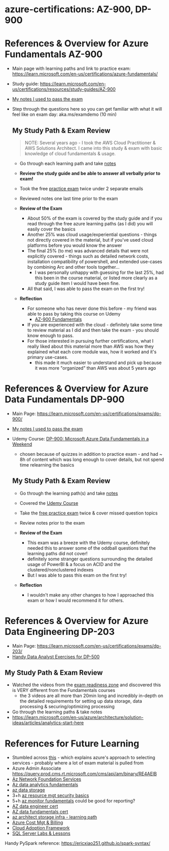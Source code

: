 # azure-certifications: AZ-900, DP-900 

# References & Overview for Azure Fundamentals AZ-900

- Main page with learning paths and link to practice exam: https://learn.microsoft.com/en-us/certifications/azure-fundamentals/ 
- Study guide: https://learn.microsoft.com/en-us/certifications/resources/study-guides/AZ-900 
- [My notes I used to pass the exam](./AZ-900%20Azure%20Fundamentals.md)
- Step through the questions here so you can get familiar with what it will feel like on exam day: aka.ms/examdemo (10 min)

  ## My Study Path & Exam Review 

  > NOTE: Several years ago - I took the AWS Cloud Practitioner & AWS Solutions Architect. I came into this study & exam with basic knowledge of cloud fundamentals & usage. 
  - Go through each learning path and take [notes](./AZ-900%20Azure%20Fundamentals.md)
  - **Review the study guide and be able to answer all verbally prior to exam!**
  - Took the free [practice exam](https://learn.microsoft.com/en-us/certifications/exams/az-900/practice/assessment?assessment-type=practice&assessmentId=23) twice under 2 separate emails
  - Reviewed notes one last time prior to the exam

  - **Review of the Exam** 
    - About 50% of the exam is covered by the study guide and if you read through the free azure learning paths (as I did) you will easily cover the basics
    - Another 25% was cloud usage/experiential questions - things not directly covered in the material, but if you've used cloud platforms before you would know the answer 
    - The final 25% (to me) was advanced details that were not explicitly covered - things such as detailed network costs, installation compatibility of powershell, and extended use-cases by combining Arc and other tools together... 
      - I was personally unhappy with guessing for the last 25%, had this been in the course material, or listed more clearly as a study guide item I would have been fine. 
    - All that said, I was able to pass the exam on the first try! 

  - **Reflection** 
    - For someone who has never done this before - my friend was able to pass by taking this course on Udemy
      - [AZ-900 Fundamentals](https://www.udemy.com/course/azure-certification-az-900-azure-fundamentals/?start=0) 
    - If you are experienced with the cloud - definitely take some time to review material as I did and then take the exam - you should know enough to pass. 
    - For those interested in pursuing further certifications, what I really liked about this material more than AWS was how they explained what each core module was, how it worked and it's primary use-cases.
      - this made it much easier to understand and pick up because it was more "organized" than AWS was about 5 years ago 

# References & Overview for Azure Data Fundamentals DP-900

- Main Page: https://learn.microsoft.com/en-us/certifications/exams/dp-900/ 
- [My notes I used to pass the exam](./DP-900%20Azure%20Data%20Fundamentals.md)
- Udemy Course: [DP-900: Microsoft Azure Data Fundamentals in a Weekend](https://www.udemy.com/course/dp-900-azure-data-fundamentals-certification/) 
  - chosen because of quizzes in addition to practice exam - and had ~ 8h of content which was long enough to cover details, but not spend time relearning the basics 
  
  ## My Study Path & Exam Review 

  - Go through the learning path(s) and take [notes](./DP-900%20Azure%20Data%20Fundamentals.md)
  - Covered the [Udemy Course](https://www.udemy.com/course/dp-900-azure-data-fundamentals-certification/)
  - Take the [free practice exam](https://learn.microsoft.com/en-us/certifications/exams/dp-900/practice/assessment?assessmentId=24&assessment-type=practice) twice & cover missed question topics 
  - Review notes prior to the exam 

  - **Review of the Exam** 
    - This exam was a breeze with the Udemy course, definitely needed this to answer some of the oddball questions that the learning paths did not cover!
    - definitely some stranger questions surrounding the detailed usage of PowerBI & a focus on ACID and the clustered/nonclustered indexes 
    - But I was able to pass this exam on the first try!

  - **Reflection**
    - I wouldn't make any other changes to how I approached this exam or how I would recommend it for others. 

# References & Overview for Azure Data Engineering DP-203

  - Main Page: https://learn.microsoft.com/en-us/certifications/exams/dp-203/ 
  - [Handy Data Analyst Exercises for DP-500](https://microsoftlearning.github.io/DP-500-Azure-Data-Analyst/)
  
  ## My Study Path & Exam Review 

  - Watched the videos from the [exam readiness zone](https://learn.microsoft.com/en-us/shows/exam-readiness-zone/preparing-for-dp-203-design-and-implement-data-storage-1-of-3) and discovered this is VERY different from the Fundamentals courses 
    - the 3 videos are all more than 20min long and incredibly in-depth on the detailed requirements for setting up data storage, data processing & securing/optimizing processing
  - Go through the learning paths & take notes
  - https://learn.microsoft.com/en-us/azure/architecture/solution-ideas/articles/analytics-start-here

# References for Future Learning 
- Stumbled across [this](https://learn.microsoft.com/en-us/azure/architecture/guide/technology-choices/technology-choices-overview) - which explains azure's approach to selecting services - probably where a lot of exam material is pulled from 
- Azure Admin Associate https://query.prod.cms.rt.microsoft.com/cms/api/am/binary/RE4AElB  
- [Az Network Foundation Services](https://learn.microsoft.com/en-us/training/paths/intro-to-azure-network-foundation-services/) 
- [Az data analytics fundamentals](https://learn.microsoft.com/en-us/training/paths/azure-data-fundamentals-explore-data-warehouse-analytics/)
- [az data storage](https://learn.microsoft.com/en-us/training/paths/store-data-in-azure/) 
- 3+h [az resource mgt security basics](https://learn.microsoft.com/en-us/training/paths/implement-resource-mgmt-security/)
- 5+h [az monitor fundamentals](https://learn.microsoft.com/en-us/training/paths/monitor-usage-performance-availability-resources-azure-monitor/) could be good for reporting?
- [AZ data engineer cert](https://learn.microsoft.com/en-us/certifications/azure-data-engineer/)
- [AZ data fundamentals cert](https://learn.microsoft.com/en-us/certifications/azure-data-fundamentals/?WT.mc_id=Azure_blog-wwl) 
- [az architect storage infra - learning path](https://learn.microsoft.com/en-us/training/paths/architect-storage-infrastructure/?source=recommendations)
- [Azure Cost Mgt & Billing](https://learn.microsoft.com/en-us/training/paths/control-spending-manage-bills/)
- [Cloud Adoption Framework](https://learn.microsoft.com/en-us/azure/cloud-adoption-framework/ready/) 
- [SQL Server Labs & Lessons](https://microsoft.github.io/sqlworkshops/?WT.mc_id=azuresql4beg_azuresql-ch9-code)

Handy PySpark reference: https://ericxiao251.github.io/spark-syntax/ 
